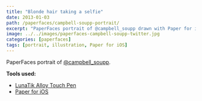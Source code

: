 ```yaml
---
title: "Blonde hair taking a selfie"
date: 2013-01-03
path: /paperfaces/campbell-soupp-portrait/
excerpt: "PaperFaces portrait of @campbell_soupp drawn with Paper for iOS on an iPad."
image: ../../images/paperfaces-campbell-soupp-twitter.jpg
categories: [paperfaces]
tags: [portrait, illustration, Paper for iOS]
---
```


PaperFaces portrait of [@campbell_soupp](https://twitter.com/campbell_soupp).

**Tools used:**

- [LunaTik Alloy Touch Pen](https://www.amazon.com/gp/product/B00821TR7G/ref=as_li_ss_tl?ie=UTF8&tag=mademist-20&linkCode=as2&camp=1789&creative=390957&creativeASIN=B00821TR7G)
- [Paper for iOS](https://paper.bywetransfer.com/)
